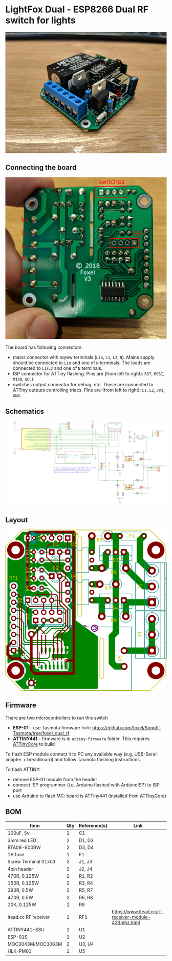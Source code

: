 # LightFox Dual - ESP8266 Dual RF switch for lights

![photo](esp-switch.jpg)

## Connecting the board

![connectors](connectors.jpg)

The board has following connectors:
* mains connector with sqrew terminals (`Lin`, `L1`, `L2`, `N`). Mains supply should be connected to `Lin` and one of `N` terminals. The loads are connected to `L1`/`L2` and one of `N` terminals.
* ISP connector for ATTiny flashing. Pins are (from left to right): `RST`, `MOSI`, `MISO`, `SCL`)
* switches output connector for debug, etc. These are connected to ATTiny outputs controlling triacs. Pins are (from left to right): `L1`, `L2`, `3V3`, `GND`.

## Schematics

![shematics](esp-switch-schema.png)

## Layout

![Board layout](esp-switch-brd.png)

## Firmware

There are two microcontrollers to run this switch
* **ESP-01** - use Tasmota firmware fork: https://github.com/foxel/Sonoff-Tasmota/tree/foxel_dual_rf
* **ATTINY441** - firmware is in `attiny-firmware` folder. This requires [ATTinyCore](https://github.com/SpenceKonde/ATTinyCore) to build

To flash ESP module connect it to PC any available way (e.g. USB-Serail adapter + breadboard) and follow Tasmota flashing instructions.

To flash ATTINY:
* remove ESP-01 module from the header
* connect ISP programmer (i.e. Arduino flashed with ArduinoISP) to ISP port
* use Arduino to flash MC: board is ATTiny441 (installed from [ATTinyCore](https://github.com/SpenceKonde/ATTinyCore))

## BOM

Item | Qty | Reference(s) | Link
-----|-----|--------------|------
100uF, 5v | 1 | C1 | 
3mm red LED | 2 | D1, D2 | 
BTA08-600BW | 2 | D3, D4 | 
1A fuse | 1 | F1 | 
Screw Terminal 01x03 | 2 | J1, J3 | 
4pin header | 2 | J2, J4 | 
470R, 0.125W | 2 | R1, R2 | 
150R, 0.125W | 2 | R3, R4 | 
390R, 0.5W | 2 | R5, R7 | 
470R, 0.5W | 2 | R6, R8 | 
10K, 0.125W | 1 | R9 | 
Itead.cc RF receiver | 1 | RF1 | https://www.itead.cc/rf-receiver-module-433mhz.html
ATTINY441-SSU | 1 | U1 | 
ESP-01S | 1 | U2 | 
MOC3043M/MOC3063M | 2 | U3, U4 | 
HLK-PM03 | 1 | U5 | 

